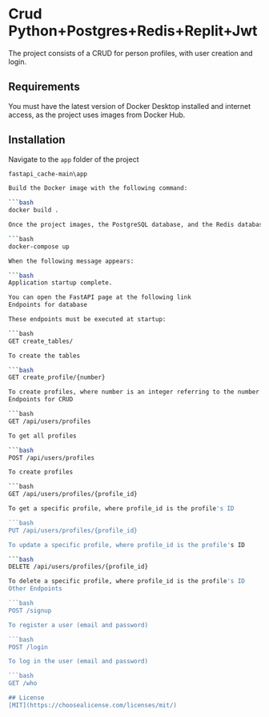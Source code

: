 # Crud Python+Postgres+Redis+Replit+Jwt

The project consists of a CRUD for person profiles, with user creation and login.

## Requirements

You must have the latest version of Docker Desktop installed and internet access, as the project uses images from Docker Hub.

## Installation

Navigate to the `app` folder of the project

```bash
fastapi_cache-main\app

Build the Docker image with the following command:

```bash
docker build .

Once the project images, the PostgreSQL database, and the Redis database are built, run the following command:

```bash
docker-compose up

When the following message appears:

```bash
Application startup complete.

You can open the FastAPI page at the following link
Endpoints for database

These endpoints must be executed at startup:

```bash
GET create_tables/

To create the tables

```bash
GET create_profile/{number}

To create profiles, where number is an integer referring to the number of profiles you want to create
Endpoints for CRUD

```bash
GET /api/users/profiles

To get all profiles

```bash
POST /api/users/profiles

To create profiles

```bash
GET /api/users/profiles/{profile_id}

To get a specific profile, where profile_id is the profile's ID

```bash
PUT /api/users/profiles/{profile_id}

To update a specific profile, where profile_id is the profile's ID

```bash
DELETE /api/users/profiles/{profile_id}

To delete a specific profile, where profile_id is the profile's ID
Other Endpoints

```bash
POST /signup

To register a user (email and password)

```bash
POST /login

To log in the user (email and password)

```bash
GET /who

## License
[MIT](https://choosealicense.com/licenses/mit/)

